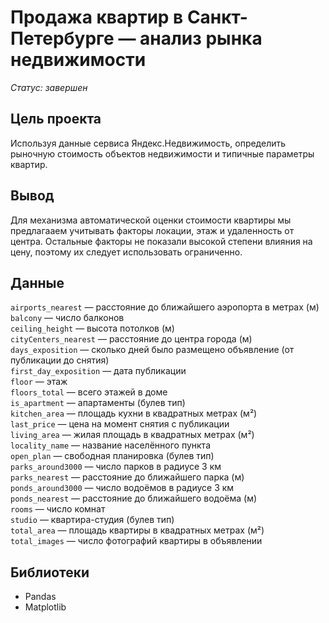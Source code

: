 # Продажа квартир в Санкт-Петербурге — анализ рынка недвижимости  

*Статус: завершен*

## Цель проекта

Используя данные сервиса Яндекс.Недвижимость, определить рыночную стоимость объектов недвижимости и типичные параметры квартир. 

## Вывод

Для механизма автоматической оценки стоимости квартиры мы предлагааем учитывать факторы локации, этаж и удаленность от центра. Остальные факторы не показали высокой степени влияния на цену, поэтому их следует использовать ограниченно.

## Данные

`airports_nearest` — расстояние до ближайшего аэропорта в метрах (м)  
`balcony` — число балконов  
`ceiling_height` — высота потолков (м)  
`cityCenters_nearest` — расстояние до центра города (м)  
`days_exposition` — сколько дней было размещено объявление (от публикации до снятия)  
`first_day_exposition` — дата публикации  
`floor` — этаж  
`floors_total` — всего этажей в доме  
`is_apartment` — апартаменты (булев тип)  
`kitchen_area` — площадь кухни в квадратных метрах (м²)  
`last_price` — цена на момент снятия с публикации  
`living_area` — жилая площадь в квадратных метрах (м²)  
`locality_name` — название населённого пункта  
`open_plan` — свободная планировка (булев тип)  
`parks_around3000` — число парков в радиусе 3 км  
`parks_nearest` — расстояние до ближайшего парка (м)  
`ponds_around3000` — число водоёмов в радиусе 3 км  
`ponds_nearest` — расстояние до ближайшего водоёма (м)  
`rooms` — число комнат  
`studio` — квартира-студия (булев тип)  
`total_area` — площадь квартиры в квадратных метрах (м²)  
`total_images` — число фотографий квартиры в объявлении  

## Библиотеки

- Pandas
- Matplotlib